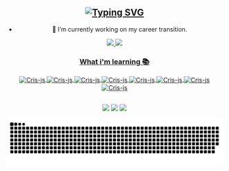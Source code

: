 <div align="center">

## [![Typing SVG](https://readme-typing-svg.herokuapp.com/?lines=Hello!,+I'm+Anderson+Alves!+👋)](https://git.io/typing-svg)
- 🔭 I’m currently working on my career transition.
</div>


<div align="center">
  <a href="https://github.com/andsoalves">
  <img height="120em" src="https://github-readme-stats.vercel.app/api?username=andsoalves&show_icons=true&theme=dark&include_all_commits=true&count_private=true"/>  
  <img height="120em" src="https://github-readme-stats.vercel.app/api/top-langs/?username=andsoalves&layout=compact&langs_count=7&theme=dark"/>
</div>

<div align="center">  
<h3>What i'm learning 📚</h3>
  <img align="center" alt="Cris-js" height="30" width="40" src="https://cdn.jsdelivr.net/gh/devicons/devicon/icons/java/java-original.svg" />
  <img align="center" alt="Cris-js" height="30" width="40" src="https://cdn.jsdelivr.net/gh/devicons/devicon/icons/spring/spring-original.svg" />
  <img align="center" alt="Cris-js" height="30" width="40" src="https://cdn.jsdelivr.net/gh/devicons/devicon/icons/docker/docker-original-wordmark.svg" />
  <img align="center" alt="Cris-js" height="30" width="40" src="https://cdn.jsdelivr.net/gh/devicons/devicon/icons/postgresql/postgresql-original-wordmark.svg" />  
  <img align="center" alt="Cris-js" height="30" width="40" src="https://cdn.jsdelivr.net/gh/devicons/devicon/icons/angularjs/angularjs-original.svg" />
  <img align="center" alt="Cris-js" height="30" width="40" src="https://cdn.jsdelivr.net/gh/devicons/devicon/icons/javascript/javascript-original.svg" />
  <img align="center" alt="Cris-js" height="30" width="40" src="https://cdn.jsdelivr.net/gh/devicons/devicon/icons/html5/html5-original.svg" />
  <img align="center" alt="Cris-js" height="30" width="40" src="https://cdn.jsdelivr.net/gh/devicons/devicon/icons/css3/css3-original.svg" />  
</div>
  
  ##
 
<div align="center">   
  
 <a href="https://discord.gg/" target="_blank"><img src="https://img.shields.io/badge/Discord-7289DA?style=for-the-badge&logo=discord&logoColor=white" target="_blank"></a> 
  <a href = "mailto:@gmail.com"><img src="https://img.shields.io/badge/-Gmail-%23333?style=for-the-badge&logo=gmail&logoColor=white" target="_blank"></a>
  <a href="https://www.linkedin.com/in/anderson-alves/" target="_blank"><img src="https://img.shields.io/badge/-LinkedIn-%230077B5?style=for-the-badge&logo=linkedin&logoColor=white" target="_blank"></a> 
 
  ![Snake animation](https://github.com/andsoalves/andsoalves/blob/output/github-contribution-grid-snake.svg)
 
</div>
